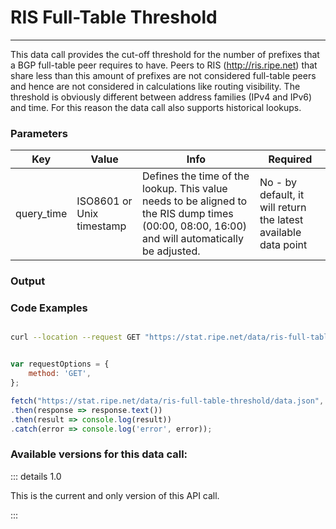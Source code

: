 # RIS Full-Table Threshold
------------------------

This data call provides the cut-off threshold for the number of prefixes that a BGP full-table peer requires to have. Peers to RIS (http://ris.ripe.net) that share less than this amount of prefixes are not considered full-table peers and hence are not considered in calculations like routing visibility. The threshold is obviously different between address families (IPv4 and IPv6) and time. For this reason the data call also supports historical lookups.

<RestRepl :baseUrl="`/data/`+$page.relativePath.split('/')[1].split('.md')[0]+`/data.json`"/>


### Parameters

| Key | Value | Info | Required |
| --- | --- | --- | --- |
| query_time | ISO8601 or Unix timestamp | Defines the time of the lookup. This value needs to be aligned to the RIS dump times (00:00, 08:00, 16:00) and will automatically be adjusted. | No - by default, it will return the latest available data point |

### Output

### Code Examples
<CodeGroup>
<CodeGroupItem title="cURL">

```bash

curl --location --request GET "https://stat.ripe.net/data/ris-full-table-threshold/data.json"


```

</CodeGroupItem>

<CodeGroupItem title="JS">

```js

var requestOptions = {
	method: 'GET',
};

fetch("https://stat.ripe.net/data/ris-full-table-threshold/data.json", requestOptions)
.then(response => response.text())
.then(result => console.log(result))
.catch(error => console.log('error', error));


```

</CodeGroupItem>
</CodeGroup>

### Available versions for this data call:

::: details 1.0

This is the current and only version of this API call.

:::